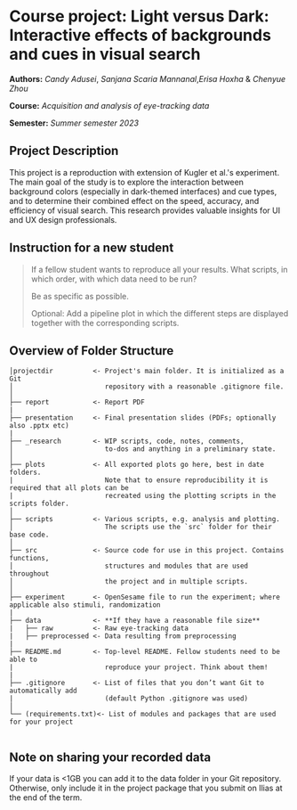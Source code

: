 # **Course project:** Light versus Dark: Interactive effects of backgrounds and cues in visual search

**Authors:** *Candy Adusei*, *Sanjana Scaria Mannanal*,*Erisa Hoxha* & *Chenyue Zhou*

**Course:** *Acquisition and analysis of eye-tracking data*

**Semester:** *Summer semester 2023*

## Project Description
This project is a reproduction with extension of Kugler et al.'s experiment. The main goal of the study is to explore the interaction between background colors (especially in dark-themed interfaces) and cue types, and to determine their combined effect on the speed, accuracy, and efficiency of visual search. This research provides valuable insights for UI and UX design professionals.

## Instruction for a new student
>If a fellow student wants to reproduce all your results. What scripts, in which order, with which data need to be run?
>
>Be as specific as possible.
>
>Optional: Add a pipeline plot in which the different steps are displayed together with the corresponding scripts.

## Overview of Folder Structure 

```
│projectdir          <- Project's main folder. It is initialized as a Git
│                       repository with a reasonable .gitignore file.
│
├── report           <- Report PDF
|
├── presentation     <- Final presentation slides (PDFs; optionally also .pptx etc)
|
├── _research        <- WIP scripts, code, notes, comments,
│                       to-dos and anything in a preliminary state.
│
├── plots            <- All exported plots go here, best in date folders.
|                       Note that to ensure reproducibility it is required that all plots can be
|                       recreated using the plotting scripts in the scripts folder.
│
├── scripts          <- Various scripts, e.g. analysis and plotting.
│                       The scripts use the `src` folder for their base code.
│
├── src              <- Source code for use in this project. Contains functions,
│                       structures and modules that are used throughout
│                       the project and in multiple scripts.
│
├── experiment       <- OpenSesame file to run the experiment; where applicable also stimuli, randomization
|
├── data             <- **If they have a reasonable file size**
|   ├── raw          <- Raw eye-tracking data
|   ├── preprocessed <- Data resulting from preprocessing
|
├── README.md        <- Top-level README. Fellow students need to be able to
|                       reproduce your project. Think about them!
|
├── .gitignore       <- List of files that you don’t want Git to automatically add
|                       (default Python .gitignore was used)
│
└── (requirements.txt)<- List of modules and packages that are used for your project
                     
```
## Note on sharing your recorded data
If your data is <1GB you can add it to the data folder in your Git repository. Otherwise, only include it in the project package that you submit on Ilias at the end of the term.
